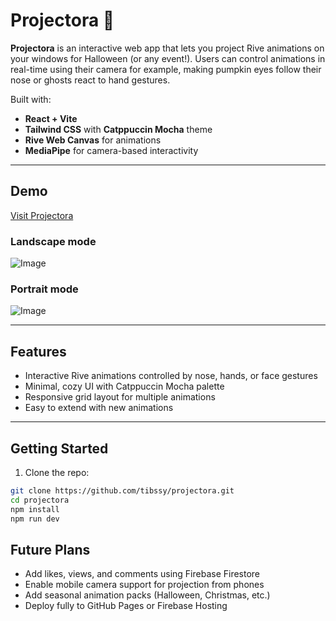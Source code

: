 # Projectora 👻

**Projectora** is an interactive web app that lets you project Rive animations on your windows for Halloween (or any event!). Users can control animations in real-time using their camera for example, making pumpkin eyes follow their nose or ghosts react to hand gestures.

Built with:
- **React + Vite**
- **Tailwind CSS** with **Catppuccin Mocha** theme
- **Rive Web Canvas** for animations
- **MediaPipe** for camera-based interactivity

---

## Demo

[Visit Projectora](https://tibssy.github.io/projectora/)

### Landscape mode

![Image](https://github.com/user-attachments/assets/9831e80b-cf6a-4774-826f-84da19250e9e)

### Portrait mode

![Image](https://github.com/user-attachments/assets/1bc61ad7-83a8-44c0-bbfb-5f29e17e427c)

---

## Features

- Interactive Rive animations controlled by nose, hands, or face gestures
- Minimal, cozy UI with Catppuccin Mocha palette
- Responsive grid layout for multiple animations
- Easy to extend with new animations

---

## Getting Started

1. Clone the repo:

```bash
git clone https://github.com/tibssy/projectora.git
cd projectora
npm install
npm run dev
```

## Future Plans
- Add likes, views, and comments using Firebase Firestore
- Enable mobile camera support for projection from phones
- Add seasonal animation packs (Halloween, Christmas, etc.)
- Deploy fully to GitHub Pages or Firebase Hosting
